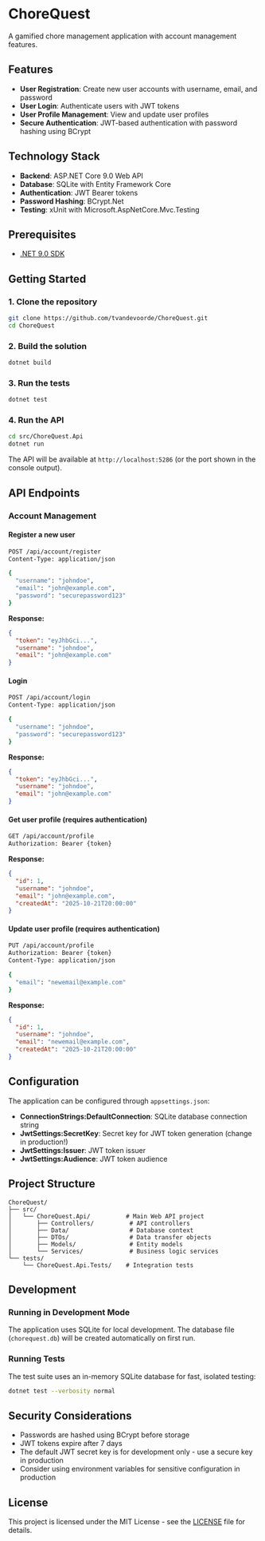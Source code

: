 # ChoreQuest

A gamified chore management application with account management features.

## Features

- **User Registration**: Create new user accounts with username, email, and password
- **User Login**: Authenticate users with JWT tokens
- **User Profile Management**: View and update user profiles
- **Secure Authentication**: JWT-based authentication with password hashing using BCrypt

## Technology Stack

- **Backend**: ASP.NET Core 9.0 Web API
- **Database**: SQLite with Entity Framework Core
- **Authentication**: JWT Bearer tokens
- **Password Hashing**: BCrypt.Net
- **Testing**: xUnit with Microsoft.AspNetCore.Mvc.Testing

## Prerequisites

- [.NET 9.0 SDK](https://dotnet.microsoft.com/download/dotnet/9.0)

## Getting Started

### 1. Clone the repository

```bash
git clone https://github.com/tvandevoorde/ChoreQuest.git
cd ChoreQuest
```

### 2. Build the solution

```bash
dotnet build
```

### 3. Run the tests

```bash
dotnet test
```

### 4. Run the API

```bash
cd src/ChoreQuest.Api
dotnet run
```

The API will be available at `http://localhost:5286` (or the port shown in the console output).

## API Endpoints

### Account Management

#### Register a new user
```bash
POST /api/account/register
Content-Type: application/json

{
  "username": "johndoe",
  "email": "john@example.com",
  "password": "securepassword123"
}
```

**Response:**
```json
{
  "token": "eyJhbGci...",
  "username": "johndoe",
  "email": "john@example.com"
}
```

#### Login
```bash
POST /api/account/login
Content-Type: application/json

{
  "username": "johndoe",
  "password": "securepassword123"
}
```

**Response:**
```json
{
  "token": "eyJhbGci...",
  "username": "johndoe",
  "email": "john@example.com"
}
```

#### Get user profile (requires authentication)
```bash
GET /api/account/profile
Authorization: Bearer {token}
```

**Response:**
```json
{
  "id": 1,
  "username": "johndoe",
  "email": "john@example.com",
  "createdAt": "2025-10-21T20:00:00"
}
```

#### Update user profile (requires authentication)
```bash
PUT /api/account/profile
Authorization: Bearer {token}
Content-Type: application/json

{
  "email": "newemail@example.com"
}
```

**Response:**
```json
{
  "id": 1,
  "username": "johndoe",
  "email": "newemail@example.com",
  "createdAt": "2025-10-21T20:00:00"
}
```

## Configuration

The application can be configured through `appsettings.json`:

- **ConnectionStrings:DefaultConnection**: SQLite database connection string
- **JwtSettings:SecretKey**: Secret key for JWT token generation (change in production!)
- **JwtSettings:Issuer**: JWT token issuer
- **JwtSettings:Audience**: JWT token audience

## Project Structure

```
ChoreQuest/
├── src/
│   └── ChoreQuest.Api/          # Main Web API project
│       ├── Controllers/          # API controllers
│       ├── Data/                 # Database context
│       ├── DTOs/                 # Data transfer objects
│       ├── Models/               # Entity models
│       └── Services/             # Business logic services
└── tests/
    └── ChoreQuest.Api.Tests/    # Integration tests
```

## Development

### Running in Development Mode

The application uses SQLite for local development. The database file (`chorequest.db`) will be created automatically on first run.

### Running Tests

The test suite uses an in-memory SQLite database for fast, isolated testing:

```bash
dotnet test --verbosity normal
```

## Security Considerations

- Passwords are hashed using BCrypt before storage
- JWT tokens expire after 7 days
- The default JWT secret key is for development only - use a secure key in production
- Consider using environment variables for sensitive configuration in production

## License

This project is licensed under the MIT License - see the [LICENSE](LICENSE) file for details.